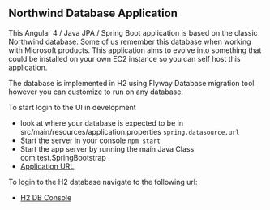 ## Northwind Database Application

This Angular 4 / Java JPA / Spring Boot application is based on the classic Northwind database. Some of us remember this database when working with Microsoft products. This application aims to evolve into something that could be installed on your own EC2 instance so you can self host this application.

The database is implemented in H2 using Flyway Database migration tool however you can customize to run on any database.

To start login to the UI in development
* look at where your database is expected to be in src/main/resources/application.properties `spring.datasource.url`
* Start the server in your console `npm start`
* Start the app server by running the main Java Class com.test.SpringBootstrap
* [Application URL](http://localhost:4200/main)

To login to the H2 database navigate to the following url:
* [H2 DB Console](http://localhost:8080/northwindService/v1/h2-console/)

